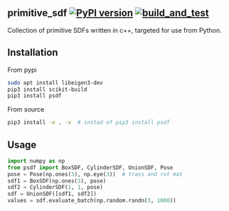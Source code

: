 ## primitive_sdf [![PyPI version](https://badge.fury.io/py/psdf.svg)](https://pypi.org/project/psdf/) [![build_and_test](https://github.com/HiroIshida/primitive_sdf/actions/workflows/build_and_test.yaml/badge.svg)](https://github.com/HiroIshida/primitive_sdf/actions/workflows/build_and_test.yaml)
Collection of primitive SDFs written in c++, targeted for use from Python.

## Installation
From pypi
```bash
sudo apt install libeigen3-dev
pip3 install scikit-build
pip3 install psdf
```

From source
```bash
pip3 install -e . -v  # instad of pip3 install psdf
```

## Usage

```python
import numpy as np
from psdf import BoxSDF, CylinderSDF, UnionSDF, Pose
pose = Pose(np.ones(3), np.eye(3))  # trans and rot mat
sdf1 = BoxSDF(np.ones(3), pose)
sdf2 = CylinderSDF(1, 1, pose)
sdf = UnionSDF([sdf1, sdf2])
values = sdf.evaluate_batch(np.random.randn(3, 1000))
```
